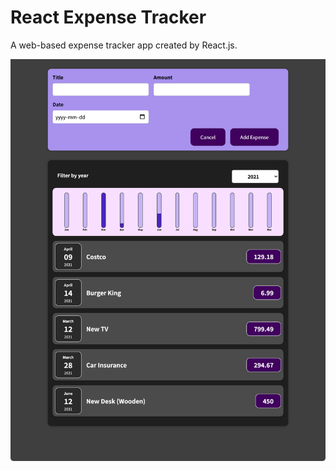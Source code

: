 # React Expense Tracker

A web-based expense tracker app created by React.js. 

![](assets/screen-shot1.png)

